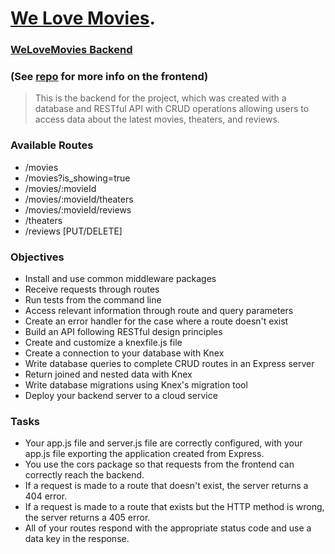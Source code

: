 # [We Love Movies](https://welovemovies-frontend-15db.onrender.com/).
### [WeLoveMovies Backend](https://welovemovies-wqfr.onrender.com/movies) 
### (See [repo](https://github.com/nathantshen/we-love-movie-front-end) for more info on the frontend) 

> This is the backend for the project, which was created with a database and RESTful API with CRUD operations allowing users to access data about the latest movies, theaters, and reviews.

### Available Routes
- /movies
- /movies?is_showing=true
- /movies/:movieId
- /movies/:movieId/theaters
- /movies/:movieId/reviews
- /theaters
- /reviews [PUT/DELETE]

### Objectives
- Install and use common middleware packages
- Receive requests through routes
- Run tests from the command line
- Access relevant information through route and query parameters
- Create an error handler for the case where a route doesn't exist
- Build an API following RESTful design principles
- Create and customize a knexfile.js file
- Create a connection to your database with Knex
- Write database queries to complete CRUD routes in an Express server
- Return joined and nested data with Knex
- Write database migrations using Knex's migration tool
- Deploy your backend server to a cloud service

### Tasks 
- Your app.js file and server.js file are correctly configured, with your app.js file exporting the application created from Express.
- You use the cors package so that requests from the frontend can correctly reach the backend.
- If a request is made to a route that doesn't exist, the server returns a 404 error.
- If a request is made to a route that exists but the HTTP method is wrong, the server returns a 405 error.
- All of your routes respond with the appropriate status code and use a data key in the response.
